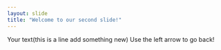```yaml
---
layout: slide
title: "Welcome to our second slide!"
---
```

Your text(this is a line add something new)
Use the left arrow to go back!
